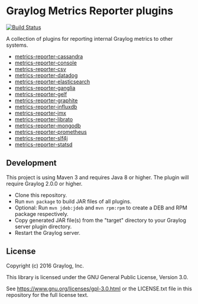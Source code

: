 # Graylog Metrics Reporter plugins
[![Build Status](https://travis-ci.org/Graylog2/graylog-plugin-metrics-reporter.svg?branch=master)](https://travis-ci.org/Graylog2/graylog-plugin-metrics-reporter)

A collection of plugins for reporting internal Graylog metrics to other systems.

* [metrics-reporter-cassandra](metrics-reporter-cassandra/README.md)
* [metrics-reporter-console](metrics-reporter-console/README.md)
* [metrics-reporter-csv](metrics-reporter-csv/README.md)
* [metrics-reporter-datadog](metrics-reporter-datadog/README.md)
* [metrics-reporter-elasticsearch](metrics-reporter-elasticsearch/README.md)
* [metrics-reporter-ganglia](metrics-reporter-ganglia/README.md)
* [metrics-reporter-gelf](metrics-reporter-gelf/README.md)
* [metrics-reporter-graphite](metrics-reporter-graphite/README.md)
* [metrics-reporter-influxdb](metrics-reporter-influxdb/README.md)
* [metrics-reporter-jmx](metrics-reporter-jmx/README.md)
* [metrics-reporter-librato](metrics-reporter-librato/README.md)
* [metrics-reporter-mongodb](metrics-reporter-mongodb/README.md)
* [metrics-reporter-prometheus](metrics-reporter-prometheus/README.md)
* [metrics-reporter-slf4j](metrics-reporter-slf4j/README.md)
* [metrics-reporter-statsd](metrics-reporter-statsd/README.md)


## Development

This project is using Maven 3 and requires Java 8 or higher. The plugin will require Graylog 2.0.0 or higher.

* Clone this repository.
* Run `mvn package` to build JAR files of all plugins.
* Optional: Run `mvn jdeb:jdeb` and `mvn rpm:rpm` to create a DEB and RPM package respectively.
* Copy generated JAR file(s) from the "target" directory to your Graylog server plugin directory.
* Restart the Graylog server.


## License

Copyright (c) 2016 Graylog, Inc.

This library is licensed under the GNU General Public License, Version 3.0.

See https://www.gnu.org/licenses/gpl-3.0.html or the LICENSE.txt file in this repository for the full license text.
